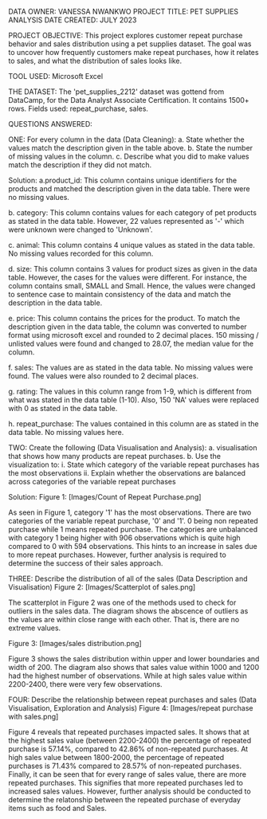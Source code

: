 DATA OWNER: VANESSA NWANKWO
PROJECT TITLE: PET SUPPLIES ANALYSIS
DATE CREATED: JULY 2023

PROJECT OBJECTIVE:
This project explores customer repeat purchase behavior and sales distribution using a pet supplies dataset. The goal was to uncover how frequently customers make repeat purchases, how it relates to sales, and what the distribution of sales looks like.

TOOL USED: Microsoft Excel 

THE DATASET:
The 'pet_supplies_2212' dataset was gottend from DataCamp, for the Data Analyst Associate Certification. 
It contains 1500+ rows.
Fields used: repeat_purchase, sales.

QUESTIONS ANSWERED:

ONE: For every column in the data (Data Cleaning):
a. State whether the values match the description given in the table above.
b. State the number of missing values in the column.
c. Describe what you did to make values match the description if they did not match.

Solution:
a.product_id: This column contains unique identifiers for the products and matched the description given in the data table. There were no missing values.

b. category: This column contains values for each category of pet products as stated in the data table. However, 22 values represented as '-' which were unknown were changed to 'Unknown'.

c. animal: This column contains 4 unique values as stated in the data table. No missing values recorded for this column.

d. size: This column contains 3 values for product sizes as given in the data table. However, the cases for the values were different. For instance, the column contains small, SMALL and Small. Hence, the values were changed to sentence case to maintain consistency of the data and match the description in the data table.

e. price: This column contains the prices for the product. To match the description given in the data table, the column was converted to number format using microsoft excel and rounded to 2 decimal places. 150 missing / unlisted values were found and changed to 28.07, the median value for the column.

f. sales: The values are as stated in the data table. No missing values were found. The values were also rounded to 2 decimal places.

g. rating: The values in this column range from 1-9, which is different from what was stated in the data table (1-10). Also, 150 'NA' values were replaced with 0 as stated in the data table.

h. repeat_purchase: The values contained in this column are as stated in the data table. No missing values here.

TWO: Create the following (Data Visualisation and Analysis):
a. visualisation that shows how many products are repeat purchases. 
b. Use the visualization to: 
  i. State which category of the variable repeat purchases has the most observations 
  ii. Explain whether the observations are balanced across categories of the variable repeat           purchases
  
Solution:
Figure 1: [Images/Count of Repeat Purchase.png]

As seen in Figure 1, category '1' has the most observations. There are two categories of the variable repeat purchase, '0' and '1'. 0 being non repeated purchase while 1 means repeated purchase. The categories are unbalanced with category 1 being higher with 906 observations which is quite high compared to 0 with 594 observations. This hints to an increase in sales due to more repeat purchases. However, further analysis is required to determine the success of their sales approach.

THREE: Describe the distribution of all of the sales (Data Description and Visualisation)
Figure 2: [Images/Scatterplot of sales.png]

The scatterplot in Figure 2 was one of the methods used to check for outliers in the sales data. The diagram shows the abscence of outliers as the values are within close range with each other. That is, there are no extreme values.

Figure 3: [Images/sales distribution.png]

Figure 3 shows the sales distribution within upper and lower boundaries and width of 200. The diagram also shows that sales value within 1000 and 1200 had the highest number of observations. While at high sales value within 2200-2400, there were very few observations.

FOUR: Describe the relationship between repeat purchases and sales (Data Visualisation, Exploration and Analysis)
Figure 4: [Images/repeat purchase with sales.png]

Figure 4 reveals that repeated purchases impacted sales. It shows that at the highest sales value (between 2200-2400) the percentage of repeated purchase is 57.14%, compared to 42.86% of non-repeated purchases. At high sales value between 1800-2000, the percentage of repeated purchases is 71.43% compared to 28.57% of non-repeated purchases. Finally, it can be seen that for every range of sales value, there are more repeated purchases. This signifies that more repeated purchases led to increased sales values. However, further analysis should be conducted to determine the relatonship between the repeated purchase of everyday items such as food and Sales.
